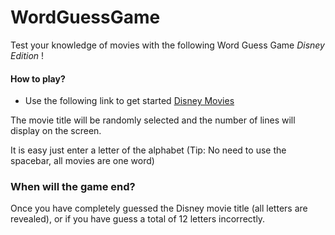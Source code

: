 # WordGuessGame

Test your knowledge of movies with the following Word Guess Game *_Disney Edition_* !

#### How to play?

*  Use the following link to get started [Disney Movies](https://victoriagoesplaces.github.io/WordGuessGame/)

The movie title will be randomly selected and the number of lines will display on the screen.

It is easy just enter a letter of the alphabet (Tip: No need to use the spacebar, all movies are one word)

### When will the game end?

Once you have completely guessed the Disney movie title (all letters are revealed), or  if you have guess a total of 12 letters incorrectly. 
 

